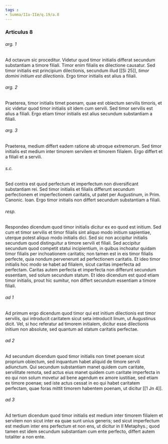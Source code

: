 ```yaml
---
tags : 
- Summa/IIa-IIæ/q.19/a.8
---
```


### Articulus 8

###### arg. 1
Ad octavum sic proceditur. Videtur quod timor initialis differat secundum substantiam a timore filiali. Timor enim filialis ex dilectione causatur. Sed timor initialis est principium dilectionis, secundum illud [[Si 25]], *timor domini initium est dilectionis*. Ergo timor initialis est alius a filiali.

###### arg. 2
Praeterea, timor initialis timet poenam, quae est obiectum servilis timoris, et sic videtur quod timor initialis sit idem cum servili. Sed timor servilis est alius a filiali. Ergo etiam timor initialis est alius secundum substantiam a filiali.

###### arg. 3
Praeterea, medium differt eadem ratione ab utroque extremorum. Sed timor initialis est medium inter timorem servilem et timorem filialem. Ergo differt et a filiali et a servili.

###### s.c.
Sed contra est quod perfectum et imperfectum non diversificant substantiam rei. Sed timor initialis et filialis differunt secundum perfectionem et imperfectionem caritatis, ut patet per Augustinum, in Prim. Canonic. Ioan. Ergo timor initialis non differt secundum substantiam a filiali.

###### resp.
Respondeo dicendum quod timor initialis dicitur ex eo quod est initium. Sed cum et timor servilis et timor filialis sint aliquo modo initium sapientiae, uterque potest aliquo modo initialis dici. Sed sic non accipitur initialis secundum quod distinguitur a timore servili et filiali. Sed accipitur secundum quod competit statui incipientium, in quibus inchoatur quidam timor filialis per inchoationem caritatis; non tamen est in eis timor filialis perfecte, quia nondum pervenerunt ad perfectionem caritatis. Et ideo timor initialis hoc modo se habet ad filialem, sicut caritas imperfecta ad perfectam. Caritas autem perfecta et imperfecta non differunt secundum essentiam, sed solum secundum statum. Et ideo dicendum est quod etiam timor initialis, prout hic sumitur, non differt secundum essentiam a timore filiali.

###### ad 1
Ad primum ergo dicendum quod timor qui est initium dilectionis est timor servilis, qui introducit caritatem sicut seta introducit linum, ut Augustinus dicit. Vel, si hoc referatur ad timorem initialem, dicitur esse dilectionis initium non absolute, sed quantum ad statum caritatis perfectae.

###### ad 2
Ad secundum dicendum quod timor initialis non timet poenam sicut proprium obiectum, sed inquantum habet aliquid de timore servili adiunctum. Qui secundum substantiam manet quidem cum caritate, servilitate remota, sed actus eius manet quidem cum caritate imperfecta in eo qui non solum movetur ad bene agendum ex amore iustitiae, sed etiam ex timore poenae; sed iste actus cessat in eo qui habet caritatem perfectam, quae foras mittit timorem habentem poenam, ut dicitur [[1 Jn 4]].

###### ad 3
Ad tertium dicendum quod timor initialis est medium inter timorem filialem et servilem non sicut inter ea quae sunt unius generis; sed sicut imperfectum est medium inter ens perfectum et non ens, ut dicitur in II Metaphys.; quod tamen est idem secundum substantiam cum ente perfecto, differt autem totaliter a non ente.


